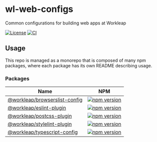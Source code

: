 # wl-web-configs
Common configurations for building web apps at Workleap

[![License](https://img.shields.io/badge/License-Apache_2.0-blue.svg)](./LICENSE)
[![CI](https://github.com/workleap/wl-web-configs/actions/workflows/ci.yml/badge.svg)](https://github.com/workleap/wl-web-configs/actions/workflows/ci.yml)

## Usage

This repo is managed as a monorepo that is composed of many npm packages, where each package has its own README describing usage.

### Packages

| Name | NPM |
| --- | --- |
| [@workleap/browserslist-config](packages/browserslist-config/README.md) | [![npm version](https://img.shields.io/npm/v/@workleap/browserslist-config)](https://www.npmjs.com/package/@workleap/browserslist-config) |
| [@workleap/eslint-plugin](packages/eslint-plugin/README.md) | [![npm version](https://img.shields.io/npm/v/@workleap/eslint-plugin)](https://www.npmjs.com/package/@workleap/eslint-plugin) |
| [@workleap/postcss-plugin](packages/postcss-plugin/README.md) | [![npm version](https://img.shields.io/npm/v/@workleap/postcss-plugin)](https://www.npmjs.com/package/@workleap/postcss-plugin) |
| [@workleap/stylelint-plugin](packages/stylelint-config/README.md) | [![npm version](https://img.shields.io/npm/v/@workleap/stylelint-config)](https://www.npmjs.com/package/@workleap/stylelint-config) |
| [@workleap/typescript-config](packages/typescript-configs/README.md) | [![npm version](https://img.shields.io/npm/v/@workleap/typescript-configs)](https://www.npmjs.com/package/@workleap/typescript-configs) |
